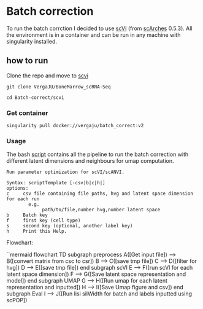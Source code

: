 # Batch correction

To run the batch corrction I decided to use [scVI](https://github.com/scverse/scvi-tools) (from [scArches](https://github.com/theislab/scarches) 0.5.3). All the environment is in a container and can be run in any machine with singularity installed.

## how to run

Clone the repo and move to [scvi](./scvi)

```
git clone VergaJU/BoneMarrow_scRNA-Seq

cd Batch-correct/scvi
```

### Get container

```
singularity pull docker://vergaju/batch_correct:v2
```

### Usage

The bash [script](./scvi/run_scvi.sh) contains all the pipeline to run the batch correction with different latent dimensions and neighbours for umap computation.

```
Run parameter optimization for scVI/scANVI.

Syntax: scriptTemplate [-csv|b|c|h|]
options:
c     csv file containing file paths, hvg and latent space dimension for each run
        e.g.
             path/to/file,number hvg,number latent space
b     Batch key
f     first key (cell type)
s     second key (optional, another label key)
h     Print this Help.
```


Flowchart:

``mermaid
    flowchart TD
      subgraph preprocess
      A([Get input file]) --> B([convert matrix from csc to csr])
      B --> C([save tmp file])
      C --> D([filter for hvg])
      D --> E([save tmp file])
      end
      subgraph scVI
      E --> F([run scVI for each latent space dimension])
      F --> G([Save latent space representation and model])
      end
      subgraph UMAP
      G --> H([Run umap for each latent representation and inputted])
      H --> I([Save Umap figure and csv])
      end
      subgraph Eval
      I --> J([Run lisi silWidth for batch and labels inputted using scPOP])

```